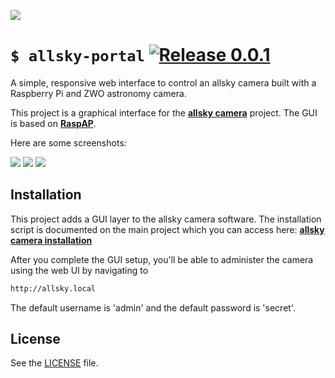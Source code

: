 ![](http://i.imgur.com/xeKD93p.png)
# `$ allsky-portal` [![Release 0.0.1](https://img.shields.io/badge/Release-0.0.1-green.svg)](https://github.com/billz/raspap-webgui/releases)
A simple, responsive web interface to control an allsky camera built with a Raspberry Pi and ZWO astronomy camera.

This project is a graphical interface for the [**allsky camera**](https://github.com/thomasjacquin/allsky) project. The GUI is based on [**RaspAP**](https://github.com/billz/raspap-webgui).

Here are some screenshots:

![](https://i.imgur.com/l4Vgd5G.png)
![](https://i.imgur.com/mRPtEnC.png)
![](https://i.imgur.com/FFdKoML.png)

## Installation
This project adds a GUI layer to the allsky camera software. The installation script is documented on the main project which you can access here: [**allsky camera installation**](https://github.com/thomasjacquin/allsky)

After you complete the GUI setup, you'll be able to administer the camera using the web UI by navigating to
```sh
http://allsky.local
```

The default username is 'admin' and the default password is 'secret'.

## License
See the [LICENSE](./LICENSE) file.
